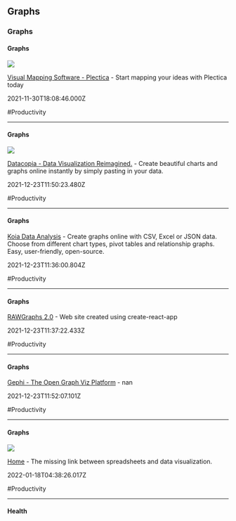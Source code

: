 ## Graphs
### Graphs

#### Graphs

![](https://www.plectica.com/share-image.png)

[Visual Mapping Software - Plectica](https://www.plectica.com) - Start mapping your ideas with Plectica today

2021-11-30T18:08:46.000Z

#Productivity

---

#### Graphs

![](https://datacopia.com/assets/images/datacopia_OG.png)

[Datacopia - Data Visualization Reimagined.](https://datacopia.com/#/) - Create beautiful charts and graphs online instantly by simply pasting in your data.

2021-12-23T11:50:23.480Z

#Productivity

---

#### Graphs

[Koia Data Analysis](https://www.koia.io/intro/index.html) - Create graphs online with CSV, Excel or JSON data. Choose from different chart types, pivot tables and relationship graphs. Easy, user-friendly, open-source.

2021-12-23T11:36:00.804Z

#Productivity

---

#### Graphs

[RAWGraphs 2.0](https://app.rawgraphs.io) - Web site created using create-react-app

2021-12-23T11:37:22.433Z

#Productivity

---

#### Graphs

[Gephi - The Open Graph Viz Platform](https://gephi.github.io) - nan

2021-12-23T11:52:07.101Z

#Productivity

---

#### Graphs

![](https://uploads-ssl.webflow.com/61eee10e79d6b4b029e130bd/628faa6f9ae4e6943bd9729a_cover-rawgraphs3.png)

[Home](https://rawgraphs.io) - The missing link between spreadsheets and data visualization.

2022-01-18T04:38:26.017Z

#Productivity

---

#### Health
